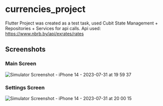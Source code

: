 # currencies_project
Flutter Project was created as a test task, used Cubit State Management + Repositories + Services for api calls.
Api used: https://www.nbrb.by/api/exrates/rates

## Screenshots
### Main Screen
![Simulator Screenshot - iPhone 14 - 2023-07-31 at 19 59 37](https://github.com/Diaglyonok/currencies_project/assets/18545029/f7470df7-c48f-4d6b-8949-4b094e2cee7d)

### Settings Screen
![Simulator Screenshot - iPhone 14 - 2023-07-31 at 20 00 15](https://github.com/Diaglyonok/currencies_project/assets/18545029/3587e9e9-5941-47a0-8dc2-c751fef3ca3d)


